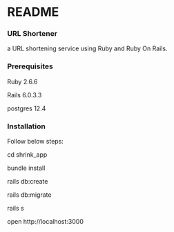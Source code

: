 # README

### URL Shortener
a URL shortening service using Ruby and Ruby On Rails.

### Prerequisites
Ruby 2.6.6

Rails 6.0.3.3

postgres 12.4

### Installation
Follow below steps:

cd shrink_app

bundle install

rails db:create

rails db:migrate

rails s

open http://localhost:3000
